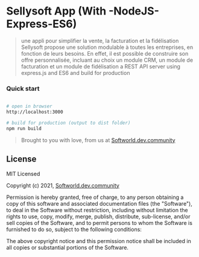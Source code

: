 # Sellysoft App (With -NodeJS-Express-ES6)

> une appli pour simplifier la vente, la facturation et la fidélisation Sellysoft propose une solution modulable à toutes les entreprises, en fonction de leurs besoins. En effet, il est possible de construire son offre personnalisée, incluant au choix un module CRM, un module de facturation et un module de fidélisation
a REST API server using express.js and ES6
and build for production

### Quick start

```bash

# open in browser
http://localhost:3000

# build for production (output to dist folder)
npm run build

```

> Brought to you with love, from us at [Softworld.dev.community](http://softworld.dev.community.io)

## License

MIT Licensed

Copyright (c) 2021, [Softworld.dev.community](http://softworld.dev.community.io)

Permission is hereby granted, free of charge, to any person obtaining a copy of this software and associated
documentation files (the "Software"), to deal in the Software without restriction, including without limitation the
rights to use, copy, modify, merge, publish, distribute, sub-license, and/or sell copies of the Software, and to
permit persons to whom the Software is furnished to do so, subject to the following conditions:

The above copyright notice and this permission notice shall be included in all copies or substantial portions of the
Software.
